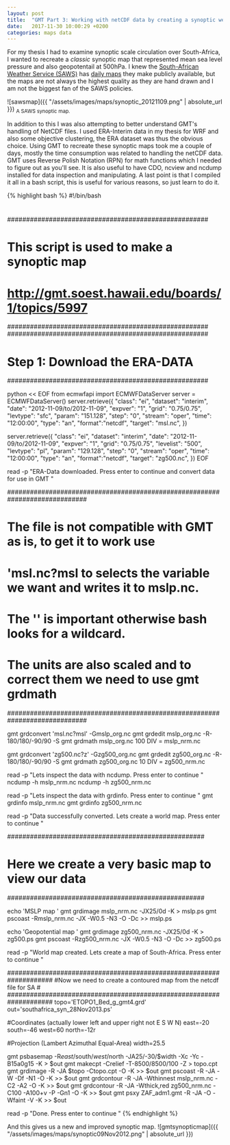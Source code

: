 ```yaml
---
layout: post
title:  "GMT Part 3: Working with netCDF data by creating a synoptic weather map"
date:   2017-11-30 10:00:29 +0200
categories: maps data
---
```


For my thesis I had to examine synoptic scale circulation over
South-Africa, I wanted to recreate a *classic* synoptic map that
represented mean sea level pressure and also geopotentail at 500hPa.
I knew the [South-African Weather Service
(SAWS)](http://www.weathersa.co.za/) has [daily
maps](http://www.weathersa.co.za/observations/synoptic-charts) they
make publicly available, but the maps are not always the highest
quality as they are hand drawn and I am not the biggest fan of the
SAWS policies. 

![sawsmap]({{ "/assets/images/maps/synoptic_20121109.png" | absolute_url }})
<sub>A SAWS synoptic map. </sub>

In addition to this I was also attempting to better understand GMT's
handling of NetCDF files. I used ERA-Interim data in my thesis for WRF
and also some objective clustering, the ERA dataset was thus the
obvious choice. Using GMT to recreate these synoptic maps took me a
couple of days, mostly the time consumption was related to handling
the netCDF data.  GMT uses Reverse Polish Notation (RPN) for math
functions which I needed to figure out as you'll see. It is also
useful to have CDO, ncview and ncdump installed for data inspection
and manipulating. A last point is that I compiled it all in a bash
script, this is useful for various reasons, so just learn to do it.

{% highlight bash %}
#!/bin/bash
#
#####################################################
# This script is used to make a synoptic map        #
# http://gmt.soest.hawaii.edu/boards/1/topics/5997  #
#####################################################
#####################################################
# Step 1: Download the ERA-DATA                     #
#####################################################

python << EOF
from ecmwfapi import ECMWFDataServer
server = ECMWFDataServer()
server.retrieve({
    "class": "ei",
    "dataset": "interim",
    "date": "2012-11-09/to/2012-11-09",
    "expver": "1",
    "grid": "0.75/0.75",
    "levtype": "sfc",
    "param": "151.128",
    "step": "0",
    "stream": "oper",
    "time": "12:00:00",
    "type": "an",
    "format":"netcdf",
    "target": "msl.nc",
})

server.retrieve({
    "class": "ei",
    "dataset": "interim",
    "date": "2012-11-09/to/2012-11-09",
    "expver": "1",
    "grid": "0.75/0.75",
    "levelist": "500",
    "levtype": "pl",
    "param": "129.128",
    "step": "0",
    "stream": "oper",
    "time": "12:00:00",
    "type": "an",
    "format":"netcdf",
    "target": "zg500.nc",
})
EOF

read -p "ERA-Data downloaded. Press enter to continue and convert data for use in GMT "

#############################################################################
#  The file is not compatible with GMT as is, to get it to work use         #
#  'msl.nc?msl to selects the variable we want and writes it to mslp.nc.    # 
#  The '' is important otherwise bash looks for a wildcard.                 #
#  The units are also scaled and to correct them we need to use gmt grdmath #
#############################################################################

gmt grdconvert 'msl.nc?msl' -Gmslp_org.nc
gmt grdedit mslp_org.nc -R-180/180/-90/90 -S
gmt grdmath mslp_org.nc 100 DIV = mslp_nrm.nc

gmt grdconvert 'zg500.nc?z' -Gzg500_org.nc
gmt grdedit zg500_org.nc -R-180/180/-90/90 -S
gmt grdmath zg500_org.nc 10 DIV = zg500_nrm.nc

read -p "Lets inspect the data with ncdump. Press enter to continue "
ncdump -h mslp_nrm.nc
ncdump -h zg500_nrm.nc

read -p "Lets inspect the data with grdinfo. Press enter to continue "
gmt grdinfo mslp_nrm.nc
gmt grdinfo zg500_nrm.nc

read -p "Data successfully converted. Lets create a world map. Press enter to continue "

####################################################
# Here we create a very basic map to view our data #
####################################################

echo 'MSLP map '
gmt grdimage mslp_nrm.nc -JX25/0d -K > mslp.ps
gmt pscoast -Rmslp_nrm.nc -JX -W0.5 -N3 -O -Dc >> mslp.ps

echo 'Geopotential map '
gmt grdimage zg500_nrm.nc -JX25/0d -K > zg500.ps
gmt pscoast -Rzg500_nrm.nc -JX -W0.5 -N3 -O -Dc >> zg500.ps

read -p "World map created. Lets create a map of South-Africa. Press enter to continue "

####################################################################
#Now we need to create a contoured map from the netcdf file for SA #
####################################################################
topo='ETOPO1_Bed_g_gmt4.grd'
out='southafrica_syn_28Nov2013.ps'

#Coordinates (actually lower left and upper right not E S W N) 
east=-20
south=-46
west=60
north=-12r

#Projection (Lambert Azimuthal Equal-Area)
width=25.5

gmt psbasemap  -R$east/$south/$west/$north -JA25/-30/$width -Xc -Yc -B15a0g15 -K > $out
gmt makecpt    -Crelief -T-8500/8500/100 -Z > topo.cpt
gmt grdimage   -R -JA $topo -Ctopo.cpt -O -K >> $out
gmt pscoast    -R -JA -W -Df -N1 -O -K >> $out
gmt grdcontour -R -JA -Wthinnest mslp_nrm.nc -C2 -A2 -O -K >> $out
gmt grdcontour -R -JA -Wthick,red zg500_nrm.nc -C100 -A100+v -P -Gn1 -O -K >> $out
gmt psxy ZAF_adm1.gmt -R -JA -O -Wfaint -V -K >> $out

read -p "Done. Press enter to continue "
{% endhighlight %}

And this gives us a new and improved synoptic map.
![gmtsynopticmap]({{ "/assets/images/maps/synoptic09Nov2012.png" | absolute_url }})
